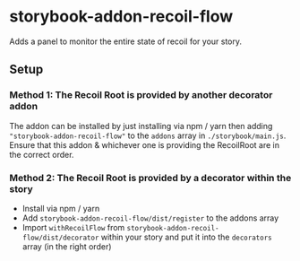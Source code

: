 # storybook-addon-recoil-flow

Adds a panel to monitor the entire state of recoil for your story.

## Setup

### Method 1: The Recoil Root is provided by another decorator addon

The addon can be installed by just installing via npm / yarn then adding `"storybook-addon-recoil-flow"` to the `addons` array in `./storybook/main.js`.
Ensure that this addon & whichever one is providing the RecoilRoot are in the correct order.

### Method 2: The Recoil Root is provided by a decorator within the story

- Install via npm / yarn
- Add `storybook-addon-recoil-flow/dist/register` to the addons array
- Import `withRecoilFlow` from `storybook-addon-recoil-flow/dist/decorator` within your story and put it into the `decorators` array (in the right order)
